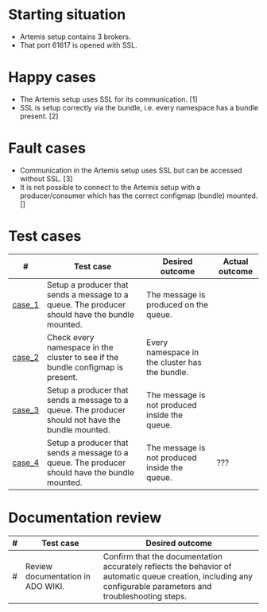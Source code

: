 # Starting situation
- Artemis setup contains 3 brokers. 
- That port 61617 is opened with SSL.

# Happy cases
- The Artemis setup uses SSL for its communication. [1]
- SSL is setup correctly via the bundle, i.e. every namespace has a bundle present. [2]

# Fault cases
- Communication in the Artemis setup uses SSL but can be accessed without SSL. [3]
- It is not possible to connect to the Artemis setup with a producer/consumer which has the correct configmap (bundle) mounted. []

# Test cases
|#|Test case|Desired outcome|Actual outcome|
|---|---|---|---|
| [case_1](case1_test.go) | Setup a producer that sends a message to a queue. The producer should have the bundle mounted. | The message is produced on the queue. ||
| [case_2](case2_test.go) | Check every namespace in the cluster to see if the bundle configmap is present. | Every namespace in the cluster has the bundle. ||
| [case_3](case3_test.go) | Setup a producer that sends a message to a queue. The producer should not have the bundle mounted. | The message is not produced inside the queue. ||
| [case_4](case4_test.go) | Setup a producer that sends a message to a queue. The producer should have the bundle mounted. | The message is not produced inside the queue. |???|

# Documentation review
| # | Test case | Desired outcome |
| --- | --- | --- | 
| # | Review documentation in ADO WIKI. | Confirm that the documentation accurately reflects the behavior of automatic queue creation, including any configurable parameters and troubleshooting steps. | 